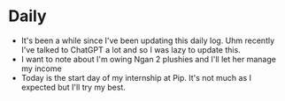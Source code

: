 # Daily

- It's been a while since I've been updating this daily log. Uhm recently I've talked to ChatGPT a lot and so I was lazy to update this.
- I want to note about I'm owing Ngan 2 plushies and I'll let her manage my income
- Today is the start day of my internship at Pip. It's not much as I expected but I'll try my best.
